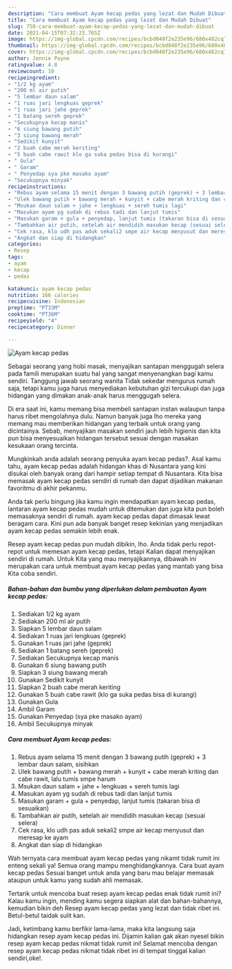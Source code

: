```yaml
---
description: "Cara membuat Ayam kecap pedas yang lezat dan Mudah Dibuat"
title: "Cara membuat Ayam kecap pedas yang lezat dan Mudah Dibuat"
slug: 750-cara-membuat-ayam-kecap-pedas-yang-lezat-dan-mudah-dibuat
date: 2021-04-15T07:32:23.765Z
image: https://img-global.cpcdn.com/recipes/bcbd048f2e235e96/680x482cq70/ayam-kecap-pedas-foto-resep-utama.jpg
thumbnail: https://img-global.cpcdn.com/recipes/bcbd048f2e235e96/680x482cq70/ayam-kecap-pedas-foto-resep-utama.jpg
cover: https://img-global.cpcdn.com/recipes/bcbd048f2e235e96/680x482cq70/ayam-kecap-pedas-foto-resep-utama.jpg
author: Jennie Payne
ratingvalue: 4.8
reviewcount: 10
recipeingredient:
- "1/2 kg ayam"
- "200 ml air putih"
- "5 lembar daun salam"
- "1 ruas jari lengkuas geprek"
- "1 ruas jari jahe geprek"
- "1 batang sereh geprek"
- "Secukupnya kecap manis"
- "6 siung bawang putih"
- "3 siung bawang merah"
- "Sedikit kunyit"
- "2 buah cabe merah keriting"
- "5 buah cabe rawit klo ga suka pedas bisa di kurangi"
- " Gula"
- " Garam"
- " Penyedap sya pke masako ayam"
- "Secukupnya minyak"
recipeinstructions:
- "Rebus ayam selama 15 menit dengan 3 bawang putih (geprek) + 3 lembar daun salam, sisihkan"
- "Ulek bawang putih + bawang merah + kunyit + cabe merah kriting dan cabe rawit, lalu tumis smpe harum"
- "Msukan daun salam + jahe + lengkuas + sereh tumis lagi"
- "Masukan ayam yg sudah di rebus tadi dan lanjut tumis"
- "Masukan garam + gula + penyedap, lanjut tumis (takaran bisa di sesuaikan)"
- "Tambahkan air putih, setelah air mendidih masukan kecap (sesuai selera)"
- "Cek rasa, klo udh pas aduk sekali2 smpe air kecap menyusut dan meresap ke ayam"
- "Angkat dan siap di hidangkan"
categories:
- Resep
tags:
- ayam
- kecap
- pedas

katakunci: ayam kecap pedas 
nutrition: 166 calories
recipecuisine: Indonesian
preptime: "PT33M"
cooktime: "PT36M"
recipeyield: "4"
recipecategory: Dinner

---
```



![Ayam kecap pedas](https://img-global.cpcdn.com/recipes/bcbd048f2e235e96/680x482cq70/ayam-kecap-pedas-foto-resep-utama.jpg)

Sebagai seorang yang hobi masak, menyajikan santapan menggugah selera pada famili merupakan suatu hal yang sangat menyenangkan bagi kamu sendiri. Tanggung jawab seorang  wanita Tidak sekedar mengurus rumah saja, tetapi kamu juga harus menyediakan kebutuhan gizi tercukupi dan juga hidangan yang dimakan anak-anak harus menggugah selera.

Di era  saat ini, kamu memang bisa membeli santapan instan walaupun tanpa harus ribet mengolahnya dulu. Namun banyak juga lho mereka yang memang mau memberikan hidangan yang terbaik untuk orang yang dicintainya. Sebab, menyajikan masakan sendiri jauh lebih higienis dan kita pun bisa menyesuaikan hidangan tersebut sesuai dengan masakan kesukaan orang tercinta. 



Mungkinkah anda adalah seorang penyuka ayam kecap pedas?. Asal kamu tahu, ayam kecap pedas adalah hidangan khas di Nusantara yang kini disukai oleh banyak orang dari hampir setiap tempat di Nusantara. Kita bisa memasak ayam kecap pedas sendiri di rumah dan dapat dijadikan makanan favoritmu di akhir pekanmu.

Anda tak perlu bingung jika kamu ingin mendapatkan ayam kecap pedas, lantaran ayam kecap pedas mudah untuk ditemukan dan juga kita pun boleh memasaknya sendiri di rumah. ayam kecap pedas dapat dimasak lewat beragam cara. Kini pun ada banyak banget resep kekinian yang menjadikan ayam kecap pedas semakin lebih enak.

Resep ayam kecap pedas pun mudah dibikin, lho. Anda tidak perlu repot-repot untuk memesan ayam kecap pedas, tetapi Kalian dapat menyajikan sendiri di rumah. Untuk Kita yang mau menyajikannya, dibawah ini merupakan cara untuk membuat ayam kecap pedas yang mantab yang bisa Kita coba sendiri.

<!--inarticleads1-->

##### Bahan-bahan dan bumbu yang diperlukan dalam pembuatan Ayam kecap pedas:

1. Sediakan 1/2 kg ayam
1. Sediakan 200 ml air putih
1. Siapkan 5 lembar daun salam
1. Sediakan 1 ruas jari lengkuas (geprek)
1. Gunakan 1 ruas jari jahe (geprek)
1. Sediakan 1 batang sereh (geprek)
1. Sediakan Secukupnya kecap manis
1. Gunakan 6 siung bawang putih
1. Siapkan 3 siung bawang merah
1. Gunakan Sedikit kunyit
1. Siapkan 2 buah cabe merah keriting
1. Gunakan 5 buah cabe rawit (klo ga suka pedas bisa di kurangi)
1. Gunakan  Gula
1. Ambil  Garam
1. Gunakan  Penyedap (sya pke masako ayam)
1. Ambil Secukupnya minyak




<!--inarticleads2-->

##### Cara membuat Ayam kecap pedas:

1. Rebus ayam selama 15 menit dengan 3 bawang putih (geprek) + 3 lembar daun salam, sisihkan
1. Ulek bawang putih + bawang merah + kunyit + cabe merah kriting dan cabe rawit, lalu tumis smpe harum
1. Msukan daun salam + jahe + lengkuas + sereh tumis lagi
1. Masukan ayam yg sudah di rebus tadi dan lanjut tumis
1. Masukan garam + gula + penyedap, lanjut tumis (takaran bisa di sesuaikan)
1. Tambahkan air putih, setelah air mendidih masukan kecap (sesuai selera)
1. Cek rasa, klo udh pas aduk sekali2 smpe air kecap menyusut dan meresap ke ayam
1. Angkat dan siap di hidangkan




Wah ternyata cara membuat ayam kecap pedas yang nikamt tidak rumit ini enteng sekali ya! Semua orang mampu menghidangkannya. Cara buat ayam kecap pedas Sesuai banget untuk anda yang baru mau belajar memasak ataupun untuk kamu yang sudah ahli memasak.

Tertarik untuk mencoba buat resep ayam kecap pedas enak tidak rumit ini? Kalau kamu ingin, mending kamu segera siapkan alat dan bahan-bahannya, kemudian bikin deh Resep ayam kecap pedas yang lezat dan tidak ribet ini. Betul-betul taidak sulit kan. 

Jadi, ketimbang kamu berfikir lama-lama, maka kita langsung saja hidangkan resep ayam kecap pedas ini. Dijamin kalian gak akan nyesel bikin resep ayam kecap pedas nikmat tidak rumit ini! Selamat mencoba dengan resep ayam kecap pedas nikmat tidak ribet ini di tempat tinggal kalian sendiri,oke!.

